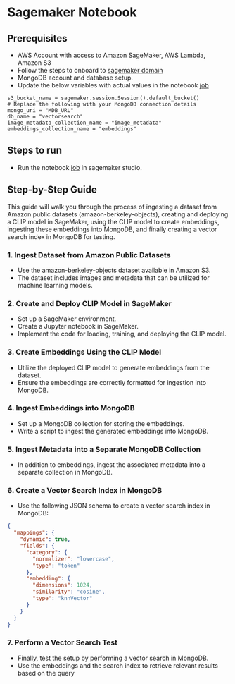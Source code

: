 # Sagemaker Notebook

## Prerequisites
- AWS Account with access to Amazon SageMaker, AWS Lambda, Amazon S3
- Follow the steps to onboard to [sagemaker domain](https://docs.aws.amazon.com/sagemaker/latest/dg/onboard-quick-start.html)
- MongoDB account and database setup.
- Update the below variables with actual values in the notebook [job](https://github.com/mongodb-partners/AppModernization_Amplify_AppSync_with_MongoDB_Atlas_Vector_Search/blob/main/image-search/SagemakerNotebook/AWSClip.ipynb)

```
s3_bucket_name = sagemaker.session.Session().default_bucket()
# Replace the following with your MongoDB connection details
mongo_uri = "MDB_URL"
db_name = "vectorsearch"
image_metadata_collection_name = "image_metadata"
embeddings_collection_name = "embeddings"
```

## Steps to run 
- Run the notebook [job](https://github.com/mongodb-partners/AppModernization_Amplify_AppSync_with_MongoDB_Atlas_Vector_Search/blob/main/image-search/SagemakerNotebook/AWSClip.ipynb) in sagemaker studio.


## Step-by-Step Guide
This guide will walk you through the process of ingesting a dataset from Amazon public datasets (amazon-berkeley-objects), creating and deploying a CLIP model in SageMaker, using the CLIP model to create embeddings, ingesting these embeddings into MongoDB, and finally creating a vector search index in MongoDB for testing.

### 1. Ingest Dataset from Amazon Public Datasets
- Use the amazon-berkeley-objects dataset available in Amazon S3.
- The dataset includes images and metadata that can be utilized for machine learning models.

### 2. Create and Deploy CLIP Model in SageMaker
- Set up a SageMaker environment.
- Create a Jupyter notebook in SageMaker.
- Implement the code for loading, training, and deploying the CLIP model.

### 3. Create Embeddings Using the CLIP Model
- Utilize the deployed CLIP model to generate embeddings from the dataset.
- Ensure the embeddings are correctly formatted for ingestion into MongoDB.

### 4. Ingest Embeddings into MongoDB
- Set up a MongoDB collection for storing the embeddings.
- Write a script to ingest the generated embeddings into MongoDB.

### 5. Ingest Metadata into a Separate MongoDB Collection
- In addition to embeddings, ingest the associated metadata into a separate collection in MongoDB.

### 6. Create a Vector Search Index in MongoDB
- Use the following JSON schema to create a vector search index in MongoDB:
```json
{
  "mappings": {
    "dynamic": true,
    "fields": {
      "category": {
        "normalizer": "lowercase",
        "type": "token"
      },
      "embedding": {
        "dimensions": 1024,
        "similarity": "cosine",
        "type": "knnVector"
      }
    }
  }
}
```
### 7. Perform a Vector Search Test
- Finally, test the setup by performing a vector search in MongoDB.
- Use the embeddings and the search index to retrieve relevant results based on the query
